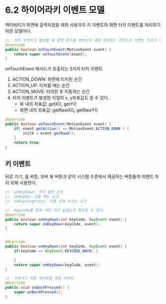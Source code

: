 # 6.2 하이어라키 이벤트 모델
액티비티가 화면에 출력되었을 때와 사용자의 키 이벤트와 화면 터치 이벤트를 처리하기 위한 모델이다.
```java
//  터치 이벤트가 발생할 때 콜백 함수를 액티비티 내에 정의하는 것만으로 이벤트 처리가 가능하다.
@override
public boolean onTouchEvent(MotionEvent event) {
    return super.onTouchEvent(event);
}
```
onTouchEvent 메서드가 호출되는 3가지 터치 이벤트
1. ACTION_DOWN: 화면에 터치된 순간
2. ACTION_UP: 터치를 떼는 순간
3. ACTION_MOVE: 터치한 후 이동하는 순간
4. 터치 이벤트가 발생한 지점의 x, y좌표값도 알 수 있다.
    - 뷰 내의 좌표값: getX(), getY()
    - 화면 내의 좌표값: getRawX(), getRawY()

```java
@Override
public boolean onTouchEvent(MotionEvent event) {
    if( event.getAction() == MotionEvent.ACTION_DOWN ) {
        initX = event.getRawX();
    }
    return true;
}
```

## 키 이벤트
뒤로 가기, 홈 버튼, 오버 뷰 버튼과 같이 시스템 수준에서 제공하는 버튼들의 이벤트 처리 위해 사용한다.
```java
//  onKeyDown: 키가 눌린 순간
//  onKeyUp: 키를 떼는 순간
//  onKeyLongPress: 키를 오래 누르는 순간

//  keyCode를 통해 어떤 키가 눌렸는지 확인할 수 있다.
@Override
public boolean onKeyDown(int keyCode, KeyEvent event) {
    return super.onKeyDown(keyCode, event);
}


@Override
public boolean onKeyDown(int keyCode, KeyEvent event) {
    if(keyCode == KeyEvent.KEYCODE_BACK) {
        
    }
    return super.onKeyDown(keyCode, event);
}

//  뒤로가기 버튼 제어만을 위한 이벤트
@Override
public void onBackPressed() {
    super.onBackPressed();
}
```
